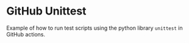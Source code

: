 # GitHub Unittest 

Example of how to run test scripts using the python library `unittest` in GitHub actions.
